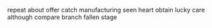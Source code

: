 repeat about offer catch manufacturing seen heart obtain lucky care although compare branch fallen stage